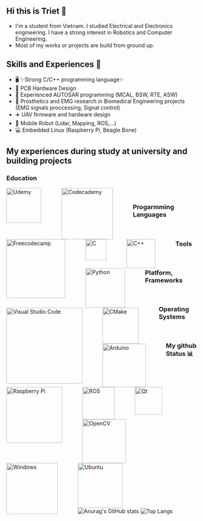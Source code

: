 ## Hi this is Triet 👋
- I'm a student from Vietnam. I studied Electrical and Electronics engineering. I have a strong interest in Robotics and Computer Engineering.
- Most of my works or projects are build from ground up. 
## Skills and Experiences 📖
  - 🖥️ ✨Strong C/C++ programming language✨
  - 🔬 PCB Hardware Design 
  - 🚗 Experienced AUTOSAR programming (MCAL, BSW, RTE, ASW)
  - 🦾 Prosthetics and EMG research in Biomedical Engineering projects (EMG signals proccessing, Signal control)
  - ✈️ UAV firmware and hardware design
  - 🤖 Mobile Robot (Lidar, Mapping, ROS,...)
  - 💻 Embedded Linux (Raspberry Pi, Beagle Bone)
## My experiences during study at university and building projects 
### Education 
<img align="left" alt="Udemy" width="92px" style="padding-right:50px;" src="https://img.shields.io/badge/Udemy-A435F0?style=for-the-badge&logo=Udemy&logoColor=white"/>
<img align="left" alt="Codecademy" width="135px" style="padding-right:50px;" src="https://img.shields.io/badge/Codecademy-FFF0E5?style=for-the-badge&logo=codecademy&logoColor=1F243A"/>
<img align="left" alt="Freecodecamp" width="155px" style="padding-right:50px;" src="https://img.shields.io/badge/Freecodecamp-%23123.svg?&style=for-the-badge&logo=freecodecamp&logoColor=green"/>
<br/>

### Progarmming Languages
<img align="left" alt="C" width="55px" style="padding-right:50px;" src="https://img.shields.io/badge/c-%2300599C.svg?style=for-the-badge&logo=c&logoColor=white"/>
<img align="left" alt="C++" width="76px" style="padding-right:50px;" src="https://img.shields.io/badge/c++-%2300599C.svg?style=for-the-badge&logo=c%2B%2B&logoColor=white"/>
<img align="left" alt="Python" width="104px" style="padding-right:50px;" src="https://img.shields.io/badge/python-3670A0?style=for-the-badge&logo=python&logoColor=ffdd54"/>
<br/>

### Tools
<img align="left" alt="Visual Studio Code" width="200px" style="padding-right:50px;" src="https://img.shields.io/badge/Visual%20Studio%20Code-0078d7.svg?style=for-the-badge&logo=visual-studio-code&logoColor=white"/>
<img align="left" alt="CMake" width="95px" style="padding-right:50px;" src="https://img.shields.io/badge/CMake-%23008FBA.svg?style=for-the-badge&logo=cmake&logoColor=white"/>
<img align="left" alt="Arduino" width="114px" style="padding-right:50px;" src="https://img.shields.io/badge/-Arduino-00979D?style=for-the-badge&logo=Arduino&logoColor=white"/>
<img align="left" alt="Raspberry Pi" width="147px" style="padding-right:50px;" src="https://img.shields.io/badge/-RaspberryPi-C51A4A?style=for-the-badge&logo=Raspberry-Pi"/>
<br/>

### Platform, Frameworks
<img align="left" alt="ROS" width="85px" style="padding-right:50px;" src="https://img.shields.io/badge/ros-%230A0FF9.svg?style=for-the-badge&logo=ros&logoColor=white"/>
<img align="left" alt="Qt" width="72px" style="padding-right:50px;" src="https://img.shields.io/badge/Qt-%23217346.svg?style=for-the-badge&logo=Qt&logoColor=white"/>
<img align="left" alt="OpenCV" width="115px" style="padding-right:50px;" src="https://img.shields.io/badge/opencv-%23white.svg?style=for-the-badge&logo=opencv&logoColor=white"/>

<br/>

### Operating Systems
<img align="left" alt="Windows" width="135px" style="padding-right:50px;" src="https://img.shields.io/badge/Windows-0078D6?style=for-the-badge&logo=windows&logoColor=white"/>
<img align="left" alt="Ubuntu" width="118px" style="padding-right:50px;" src="https://img.shields.io/badge/Ubuntu-E95420?style=for-the-badge&logo=ubuntu&logoColor=white"/>
<br/>

### My github Status 📊
![Anurag's GitHub stats](https://github-readme-stats.vercel.app/api?username=trietmt9&show_icons=true&theme=react)
![Top Langs](https://github-readme-stats.vercel.app/api/top-langs/?username=trietmt9&layout=compact)

